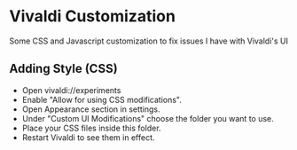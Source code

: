 # Vivaldi Customization
Some CSS and Javascript customization to fix issues I have with Vivaldi's UI

## Adding Style (CSS)
* Open vivaldi://experiments
* Enable "Allow for using CSS modifications".
* Open Appearance section in settings.
* Under "Custom UI Modifications" choose the folder you want to use.
* Place your CSS files inside this folder.
* Restart Vivaldi to see them in effect.

